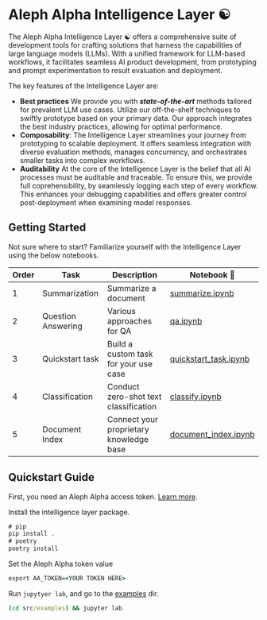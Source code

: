 # Aleph Alpha Intelligence Layer ☯️

The Aleph Alpha Intelligence Layer ☯️ offers a comprehensive suite of development tools for crafting solutions that harness the capabilities of large language models (LLMs).
With a unified framework for LLM-based workflows, it facilitates seamless AI product development, from prototyping and prompt experimentation to result evaluation and deployment.

The key features of the Intelligence Layer are:

- **Best practices** We provide you with **_state-of-the-art_** methods tailored for prevalent LLM use cases.
  Utilize our off-the-shelf techniques to swiftly prototype based on your primary data.
  Our approach integrates the best industry practices, allowing for optimal performance.
- **Composability**: The Intelligence Layer streamlines your journey from prototyping to scalable deployment.
  It offers seamless integration with diverse evaluation methods, manages concurrency, and orchestrates smaller tasks into complex workflows.
- **Auditability** At the core of the Intelligence Layer is the belief that all AI processes must be auditable and traceable.
  To ensure this, we provide full coprehensibility, by seamlessly logging each step of every workflow.
  This enhances your debugging capabilities and offers greater control post-deployment when examining model responses.

## Getting Started

Not sure where to start? Familiarize yourself with the Intelligence Layer using the below notebooks.

| Order | Task               | Description                             | Notebook 📓                                                   |
| ----- | ------------------ | --------------------------------------- | ------------------------------------------------------------- |
| 1     | Summarization      | Summarize a document                    | [summarize.ipynb](./src/examples/summarize.ipynb)             |
| 2     | Question Answering | Various approaches for QA               | [qa.ipynb](./src/examples/qa.ipynb)                           |
| 3     | Quickstart task    | Build a custom task for your use case   | [quickstart_task.ipynb](./src/examples/quickstart_task.ipynb) |
| 4     | Classification     | Conduct zero-shot text classification   | [classify.ipynb](./src/examples/classify.ipynb)               |
| 5     | Document Index     | Connect your proprietary knowledge base | [document_index.ipynb](./src/examples/document_index.ipynb)   |

## Quickstart Guide

First, you need an Aleph Alpha access token. [Learn more](https://docs.aleph-alpha.com/docs/account/#create-a-new-token).

Install the intelligence layer package.

```cmd
# pip
pip install .
# poetry
poetry install
```

Set the Aleph Alpha token value

```cmd
export AA_TOKEN=<YOUR TOKEN HERE>
```

Run `jupytyer lab`, and go to the [examples](http://localhost:8888/lab/workspaces/auto-C/tree/src/examples) dir.

```cmd
(cd src/examples) && jupyter lab
```
